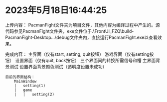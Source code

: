 # 2023年5月18日16:44:25

上传内容：
    PacmanFight文件夹为项目文件，其他内容为编译过程中产生的。源代码参见PacmanFight文件夹，exe文件位于.\FrontUI_FZQ\build-PacmanFight-Desktop...\debug文件夹内，直接运行PacmanFight.exe以查看效果。

完成内容：
    主界面（仅有start, setting, quit按钮）
    游戏界面（仅有setting按钮）
    设置界面（仅有quit, back按钮）
    三个界面间的转换所需信号和槽
    主界面背景测试
    设置界面背景颜色测试（透明度设置未成功）
    
    目前的界面结构：
        MainWindow
        |   setting(1)
        |   game
        |   |   setting(2)